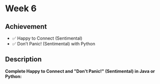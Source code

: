 # Week 6

## Achievement

- ✅ Happy to Connect (Sentimental)
- ✅ Don’t Panic! (Sentimental) with Python


## Description

**Complete Happy to Connect and "Don't Panic!" (Sentimental) in Java or Python:**
